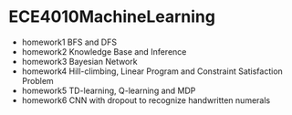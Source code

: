 # ECE4010MachineLearning
- homework1 BFS and DFS
- homework2 Knowledge Base and Inference
- homework3 Bayesian Network
- homework4 Hill-climbing, Linear Program and Constraint Satisfaction Problem
- homework5 TD-learning, Q-learning and MDP
- homework6 CNN with dropout to recognize handwritten numerals
